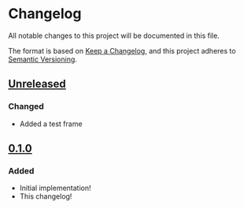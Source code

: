 # Changelog

All notable changes to this project will be documented in this file.

The format is based on [Keep a Changelog](https://keepachangelog.com/en/1.0.0/), and this project adheres to [Semantic Versioning](https://semver.org/spec/v2.0.0.html).

## [Unreleased]

### Changed

- Added a test frame

## [0.1.0]

### Added

- Initial implementation!
- This changelog!

[unreleased]: https://github.com/joeltg/hast-util-from-codemirror/compare/v0.1.0...HEAD
[0.1.0]: https://github.com/joeltg/hast-util-from-codemirror/compare/v0.1.0
